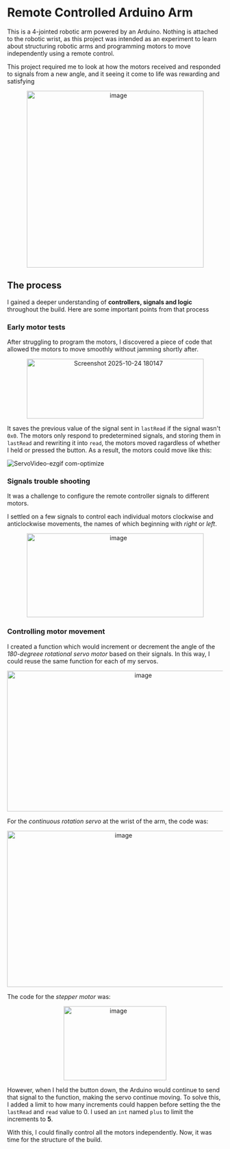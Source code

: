 # **Remote Controlled Arduino Arm**
This is a 4-jointed robotic arm powered by an Arduino. Nothing is attached to the robotic wrist, as this project was intended as an experiment to learn about structuring robotic arms and programming motors to move independently using a remote control. 

This project required me to look at how the motors received and responded to signals from a new angle, and it seeing it come to life was rewarding and satisfying

<p align="center">
<img width="413" height="413" alt="image" src="https://github.com/user-attachments/assets/955e391d-15c2-4b4b-ab5b-bf5e189fe6c5" />
</p>

## **The process** 
I gained a deeper understanding of **controllers, signals and logic** throughout the build. Here are some important points from that process

### **Early motor tests**
After struggling to program the motors, I discovered a piece of code that allowed the motors to move smoothly without jamming shortly after. 

<p align="center">
<img width="413" height="140" alt="Screenshot 2025-10-24 180147" src="https://github.com/user-attachments/assets/f06f15e8-43b3-4468-a1d3-8509d3dbbd02" />
</p>

It saves the previous value of the signal sent in `lastRead` if the signal wasn't `0x0`. The motors only respond to predetermined signals, and storing them in `lastRead` and rewriting it into `read`, the motors moved ragardless of whether I held or pressed the button. As a result, the motors could move like this: 

![ServoVideo-ezgif com-optimize](https://github.com/user-attachments/assets/5d9939b2-9342-4f1b-bb66-66406d8f03c8)

### **Signals trouble shooting**
It was a challenge to configure the remote controller signals to different motors.

 I settled on a few signals to control each individual motors clockwise and anticlockwise movements, the names of which beginning with *right* or *left*. 
<p align="center">
<img width="413" height="196" alt="image" src="https://github.com/user-attachments/assets/04f8f266-2780-4837-959b-110b5a3c3f4b" />
</p>

### **Controlling motor movement**
I created a function which would increment or decrement the angle of the *180-degreee rotational servo motor* based on their signals. In this way, I could reuse the same function for each of my servos. 

<p align="center">
<img width="620" height="329" alt="image" src="https://github.com/user-attachments/assets/cb593699-51a5-4038-82ce-7828b26d5668" />
</p>

For the *continuous rotation servo* at the wrist of the arm, the code was: 

<p align="center">
<img width="528" height="365" alt="image" src="https://github.com/user-attachments/assets/a344f177-31a7-401b-bd34-5af7334e0d6a" />
</p>

The code for the *stepper motor* was: 

<p align="center">
<img width="240" height="173" alt="image" src="https://github.com/user-attachments/assets/b5e988c4-de2a-4241-8c34-8f091c919c87" />
</p>

However, when I held the button down, the Arduino would continue to send that signal to the function, making the servo continue moving. To solve this, I added a limit to how many increments could happen before setting the the `lastRead` and `read` value to 0. I used an `int` named `plus` to limit the increments to **5**. 

With this, I could finally control all the motors independently. Now, it was time for the structure of the build. 












